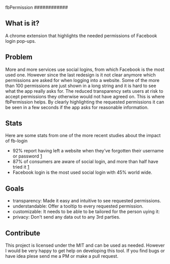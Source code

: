 fbPermission
############

What is it?
-----
A chrome extension that highlights the needed permissions of Facebook login pop-ups.

Problem
-----
More and more services use social logins, from which Facebook is the most used one. However since the last redesign is 
it not clear anymore which permissions are asked for when logging into a website. Some of the more than 100 permissions
are just shown in a long string and it is hard to see what the app really asks for. The reduced transparency sets
users at risk to accept permissions they otherwise would not have agreed on. This is where fbPermission helps. By
clearly highlighting the requested permissions it can be seen in a few seconds if the app asks for reasonable information.

Stats
-----
Here are some stats from one of the more recent studies about the impact of fb-login
- 92% report having left a website when they’ve forgotten their username or password [1](http://janrain.com/resources/industry-research/2013-consumer-research-value-of-social-login/)
- 87% of consumers are aware of social login, and more than half have tried it [1](http://janrain.com/resources/industry-research/2013-consumer-research-value-of-social-login/)
- Facebook login is the most used social login with 45% world wide.

Goals
-----
- transparency: Made it easy and intuitive to see requested permissions.
- understandable: Offer a tooltip to every requested permission.
- customizable: It needs to be able to be tailored for the person uying it:
- privacy: Don't send any data out to any 3rd parties.

Contribute
-----
This project is licensed under the MIT and can be used as needed. However I would be very happy to get help on developing this tool.
If you find bugs or have idea plese send me a PM or make a pull request.